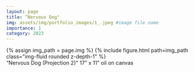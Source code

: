 ```yaml
---
layout: page
title: “Nervous Dog"
img: assets/img/portfolio_images/1_.jpeg #image file name
importance: 1
category: 2023
---
```


<div class="row">
    <div class="col-sm mt-3 mt-md-0">
        {% assign img_path = page.img %}
        {% include figure.html path=img_path  class="img-fluid rounded z-depth-1" %}
    </div>
</div>
<div class="caption">
    “Nervous Dog (Projection 2)"
    17” x 11"
    oil on canvas
</div>
